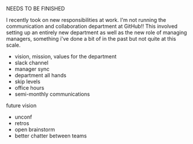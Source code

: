 NEEDS TO BE FINISHED 

I recently took on new responsibilities at work. I'm not running the communication and collaboration department at GitHub!! This involved setting up an entirely new department as well as the new role of managing managers, something i've done a bit of in the past but not quite at this scale.

- vision, mission, values for the department
- slack channel
- manager sync
- department all hands
- skip levels
- office hours
- semi-monthly communications

future vision
- unconf
- retros
- open brainstorm
- better chatter between teams

